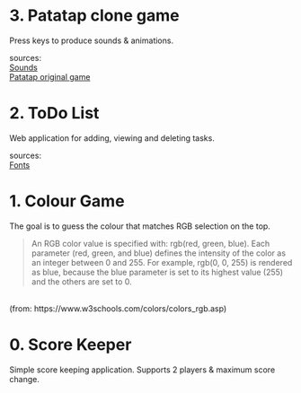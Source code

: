 # 3. Patatap clone game

Press keys to produce sounds & animations. 

sources: <br />
    [Sounds](https://github.com/jonobr1/Neuronal-Synchrony)<br />
    [Patatap original game](https://patatap.com/)                  

# 2. ToDo List

Web application for adding, viewing and deleting tasks.

sources:  
    [Fonts](https://fontawesome.com/)
    

# 1. Colour Game

The goal is to guess the colour that matches RGB selection on the top.

>An RGB color value is specified with: rgb(red, green, blue).
>Each parameter (red, green, and blue) defines the intensity of the color as an integer between 0 and 255.
>For example, rgb(0, 0, 255) is rendered as blue, because the blue parameter is set to its highest value (255) and the others are set to 0.
<br />
(from: https://www.w3schools.com/colors/colors_rgb.asp)

# 0. Score Keeper

Simple score keeping application. Supports 2 players & maximum score change.
